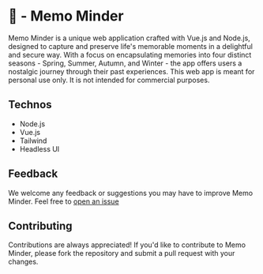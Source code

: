 # 💌 - Memo Minder

Memo Minder is a unique web application crafted with Vue.js and Node.js, designed to capture and preserve life's memorable moments in a delightful and secure way. With a focus on encapsulating memories into four distinct seasons - Spring, Summer, Autumn, and Winter - the app offers users a nostalgic journey through their past experiences.
This web app is meant for personal use only. It is not intended for commercial purposes.

## Technos

- Node.js
- Vue.js
- Tailwind
- Headless UI

## Feedback

We welcome any feedback or suggestions you may have to improve Memo Minder. Feel free to [open an issue](https://github.com/LalbaAnthony/memo-minder/issues)

## Contributing

Contributions are always appreciated! If you'd like to contribute to Memo Minder, please fork the repository and submit a pull request with your changes.
